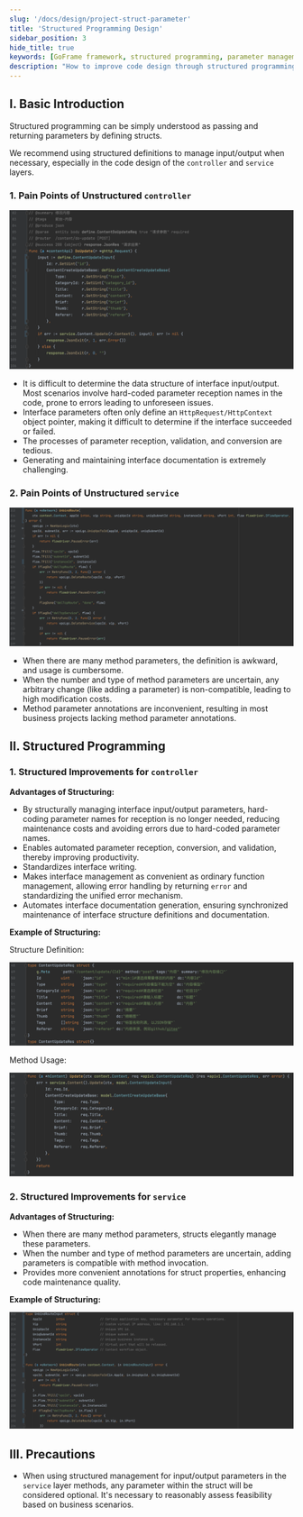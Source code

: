 ```yaml
---
slug: '/docs/design/project-struct-parameter'
title: 'Structured Programming Design'
sidebar_position: 3
hide_title: true
keywords: [GoFrame framework, structured programming, parameter management, code design, interface optimization, automated documentation generation, code maintenance, parameter validation, productivity improvement, error mechanism]
description: "How to improve code design through structured programming in the GoFrame framework, detailed analysis of unstructured problems encountered in the controller and service layers, and provides the advantages and examples of using structs to manage parameters. By structurally managing interface input and output, it simplifies parameter reception, validation, and conversion processes, boosts productivity, reduces maintenance costs, and facilitates easier interface documentation generation and standardized error handling mechanisms."
---
```


## I. Basic Introduction

Structured programming can be simply understood as passing and returning parameters by defining structs.

We recommend using structured definitions to manage input/output when necessary, especially in the code design of the `controller` and `service` layers.

### 1. Pain Points of Unstructured `controller`

![](/markdown/e76d9687eb2d840494ce98a644e05d95.png)

- It is difficult to determine the data structure of interface input/output. Most scenarios involve hard-coded parameter reception names in the code, prone to errors leading to unforeseen issues.
- Interface parameters often only define an `HttpRequest/HttpContext` object pointer, making it difficult to determine if the interface succeeded or failed.
- The processes of parameter reception, validation, and conversion are tedious.
- Generating and maintaining interface documentation is extremely challenging.

### 2. Pain Points of Unstructured `service`

![](/markdown/f8434f1243e4d9dace23021f0f2132a4.png)

- When there are many method parameters, the definition is awkward, and usage is cumbersome.
- When the number and type of method parameters are uncertain, any arbitrary change (like adding a parameter) is non-compatible, leading to high modification costs.
- Method parameter annotations are inconvenient, resulting in most business projects lacking method parameter annotations.

## II. Structured Programming

### 1. Structured Improvements for `controller`

**Advantages of Structuring:**

- By structurally managing interface input/output parameters, hard-coding parameter names for reception is no longer needed, reducing maintenance costs and avoiding errors due to hard-coded parameter names.
- Enables automated parameter reception, conversion, and validation, thereby improving productivity.
- Standardizes interface writing.
- Makes interface management as convenient as ordinary function management, allowing error handling by returning `error` and standardizing the unified error mechanism.
- Automates interface documentation generation, ensuring synchronized maintenance of interface structure definitions and documentation.

**Example of Structuring:**

Structure Definition:

![](/markdown/686ee75e775a1076387154615c40e868.png)

Method Usage:

![](/markdown/6f0cd9333bb1c514a1047c0e17024997.png)

### 2. Structured Improvements for `service`

**Advantages of Structuring:**

- When there are many method parameters, structs elegantly manage these parameters.
- When the number and type of method parameters are uncertain, adding parameters is compatible with method invocation.
- Provides more convenient annotations for struct properties, enhancing code maintenance quality.

**Example of Structuring:**

![](/markdown/37a0eecf7f1c45bf99bdd98ec205eea0.png)

## III. Precautions

- When using structured management for input/output parameters in the `service` layer methods, any parameter within the struct will be considered optional. It's necessary to reasonably assess feasibility based on business scenarios.
